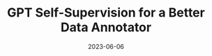 ---
title: "GPT Self-Supervision for a Better Data Annotator"
collection: publications
permalink: https://ieeexplore.ieee.org/xpl/conhome/10027565/proceeding
excerpt: 'The task of annotating complex structured data, such as graphs, into concise sum- maries poses a significant challenge across various domains, frequently requiring the allocation of significant time and specialized knowledge by human experts. In this work, we propose a generating-recovering annotation approach that leverages the one-shot learning capabilities of the Generative Pretrained Transformer (GPT) models. The proposed approach comprises a one-shot tuning phase followed by a generation phase.'
date: 2023-06-06
venue: 'Arxiv'
paperurl: 'https://ieeexplore.ieee.org/abstract/document/10027715'
citation: ''
authors: 'Xiaohuan Pei, Yanxi Li, Chang Xu'
image: 'images/annotator.png' 
code: 'https://github.com/TerryPei/C3P'
# page: 'https://github.com/TerryPei/AGCDM'

---